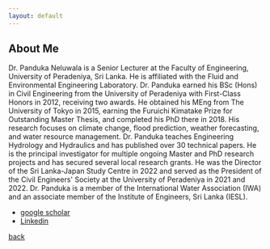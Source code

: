 ```yaml
---
layout: default
---
```


## About Me

Dr. Panduka Neluwala is a Senior Lecturer at the Faculty of Engineering, University of Peradeniya, Sri Lanka. He is affiliated with the Fluid and Environmental Engineering Laboratory. Dr. Panduka earned his BSc (Hons) in Civil Engineering from the University of Peradeniya with First-Class Honors in 2012, receiving two awards. He obtained his MEng from The University of Tokyo in 2015, earning the Furuichi Kimatake Prize for Outstanding Master Thesis, and completed his PhD there in 2018. His research focuses on climate change, flood prediction, weather forecasting, and water resource management. Dr. Panduka teaches Engineering Hydrology and Hydraulics and has published over 30 technical papers. He is the principal investigator for multiple ongoing Master and PhD research projects and has secured several local research grants. He was the Director of the Sri Lanka-Japan Study Centre in 2022 and served as the President of the Civil Engineers' Society at the University of Peradeniya in 2021 and 2022. Dr. Panduka is a member of the International Water Association (IWA) and an associate member of the Institute of Engineers, Sri Lanka (IESL).

- [google scholar](https://scholar.google.com/citations?user=1WywyewAAAAJ)
- [Linkedin](https://www.linkedin.com/in/panduka-neluwala)

[back](./)
